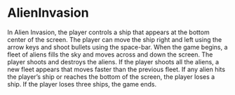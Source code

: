 # AlienInvasion
In Alien Invasion, the player controls a ship that appears at the bottom center of the screen. The player can move the ship right and left using the arrow keys and shoot bullets using the space-bar. When the game begins, a fleet of aliens fills the sky and moves across and down the screen. The player shoots and destroys the aliens. If the player shoots all the aliens, a new fleet appears that moves faster than the previous fleet. If any alien hits the player’s ship or reaches the bottom of the screen, the player loses a ship. If the player loses three ships, the game ends.
